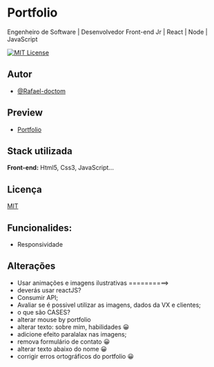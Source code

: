 
# Portfolio

Engenheiro de Software | Desenvolvedor Front-end Jr | React | Node | JavaScript


[![MIT License](https://img.shields.io/badge/License-MIT-green.svg)](https://choosealicense.com/licenses/mit/)


## Autor

- [@Rafael-doctom](https://github.com/Rafael-doctom)

## Preview

- [Portfolio](https://rafaelpds.netlify.app/)


## Stack utilizada

**Front-end:** Html5, Css3, JavaScript...


## Licença

[MIT](https://choosealicense.com/licenses/mit/)

## Funcionalides:
- Responsividade

## Alterações
- Usar animações e imagens ilustrativas ==========>
- deverás usar reactJS?
- Consumir API;
- Avaliar se é possivel utilizar as imagens, dados da VX e clientes;
- o que são CASES?
- alterar mouse by portfolio
- alterar texto: sobre mim, habilidades 😀️
- adicione efeito paralalax nas imagens; 
- remova formulário de contato 😀️
- alterar texto abaixo do nome 😀️
- corrigir erros ortográficos do portfolio 😀️
